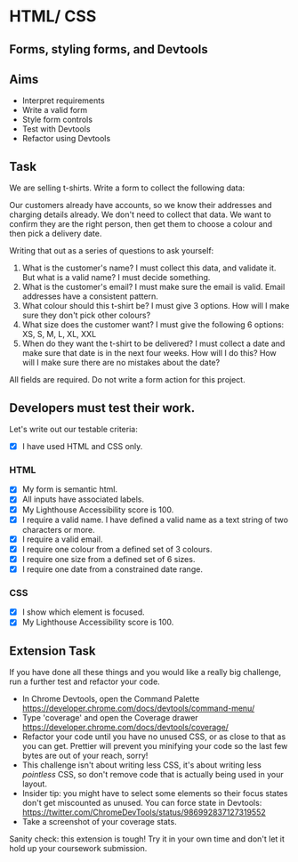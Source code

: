 # HTML/ CSS

## Forms, styling forms, and Devtools

## Aims

- Interpret requirements
- Write a valid form
- Style form controls
- Test with Devtools
- Refactor using Devtools

## Task

We are selling t-shirts. Write a form to collect the following data:

Our customers already have accounts, so we know their addresses and charging details already. We don't need to collect that data. We want to confirm they are the right person, then get them to choose a colour and then pick a delivery date.

Writing that out as a series of questions to ask yourself:

1. What is the customer's name? I must collect this data, and validate it. But what is a valid name? I must decide something.
2. What is the customer's email? I must make sure the email is valid. Email addresses have a consistent pattern.
3. What colour should this t-shirt be? I must give 3 options. How will I make sure they don't pick other colours?
4. What size does the customer want? I must give the following 6 options: XS, S, M, L, XL, XXL
5. When do they want the t-shirt to be delivered? I must collect a date and make sure that date is in the next four weeks. How will I do this? How will I make sure there are no mistakes about the date?

All fields are required.
Do not write a form action for this project.

## Developers must test their work.

Let's write out our testable criteria:

- [x] I have used HTML and CSS only.

### HTML

- [x] My form is semantic html.
- [x] All inputs have associated labels.
- [x] My Lighthouse Accessibility score is 100.
- [x] I require a valid name. I have defined a valid name as a text string of two characters or more.
- [x] I require a valid email.
- [x] I require one colour from a defined set of 3 colours.
- [x] I require one size from a defined set of 6 sizes.
- [x] I require one date from a constrained date range.

### CSS

- [x] I show which element is focused.
- [x] My Lighthouse Accessibility score is 100.

## Extension Task

If you have done all these things and you would like a really big challenge, run a further test and refactor your code.

- In Chrome Devtools, open the Command Palette
  https://developer.chrome.com/docs/devtools/command-menu/
- Type 'coverage' and open the Coverage drawer
  https://developer.chrome.com/docs/devtools/coverage/
- Refactor your code until you have no unused CSS, or as close to that as you can get. Prettier will prevent you minifying your code so the last few bytes are out of your reach, sorry!
- This challenge isn't about writing less CSS, it's about writing less _pointless_ CSS, so don't remove code that is actually being used in your layout.
- Insider tip: you might have to select some elements so their focus states don't get miscounted as unused. You can force state in Devtools:
  https://twitter.com/ChromeDevTools/status/986992837127319552
- Take a screenshot of your coverage stats.

Sanity check: this extension is tough! Try it in your own time and don't let it hold up your coursework submission.
